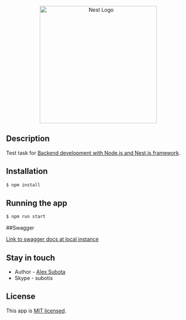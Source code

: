 <p align="center">
  <a href="http://nestjs.com/" target="blank"><img src="https://nestjs.com/img/logo_text.svg" width="320" alt="Nest Logo" /></a>
</p>

## Description

Test task for [Backend development with Node.js and Nest.js framework](https://42stairs.digicode.ua/course/view.php?id=13).

## Installation

```bash
$ npm install
```

## Running the app

```bash
$ npm run start
```

##Swagger

[Link to swagger docs at local instance](http://localhost:3000/api/)

## Stay in touch

- Author - [Alex Subota](https://github.com/Subotis)
- Skype - subotis

## License

  This app is [MIT licensed](LICENSE).
